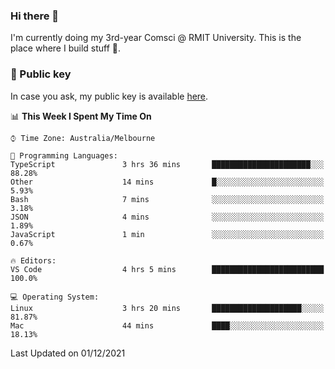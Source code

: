 ### Hi there 👋

I'm currently doing my 3rd-year Comsci @ RMIT University. This is the place where I build stuff 👀. 

### 🔑 Public key

In case you ask, my public key is available [here](https://public.auspham.dev/).

<!--START_SECTION:waka-->
📊 **This Week I Spent My Time On** 

```text
⌚︎ Time Zone: Australia/Melbourne

💬 Programming Languages: 
TypeScript               3 hrs 36 mins       ██████████████████████░░░   88.28% 
Other                    14 mins             █░░░░░░░░░░░░░░░░░░░░░░░░   5.93% 
Bash                     7 mins              ░░░░░░░░░░░░░░░░░░░░░░░░░   3.18% 
JSON                     4 mins              ░░░░░░░░░░░░░░░░░░░░░░░░░   1.89% 
JavaScript               1 min               ░░░░░░░░░░░░░░░░░░░░░░░░░   0.67%

🔥 Editors: 
VS Code                  4 hrs 5 mins        █████████████████████████   100.0%

💻 Operating System: 
Linux                    3 hrs 20 mins       ████████████████████░░░░░   81.87% 
Mac                      44 mins             ████░░░░░░░░░░░░░░░░░░░░░   18.13%

```


 Last Updated on 01/12/2021
<!--END_SECTION:waka-->

<!--
**rockmanvnx6/rockmanvnx6** is a ✨ _special_ ✨ repository because its `README.md` (this file) appears on your GitHub profile.

Here are some ideas to get you started:

- 🔭 I’m currently working on ...
- 🌱 I’m currently learning ...
- 👯 I’m looking to collaborate on ...
- 🤔 I’m looking for help with ...
- 💬 Ask me about ...
- 📫 How to reach me: ...
- 😄 Pronouns: ...
- ⚡ Fun fact: ...
-->

